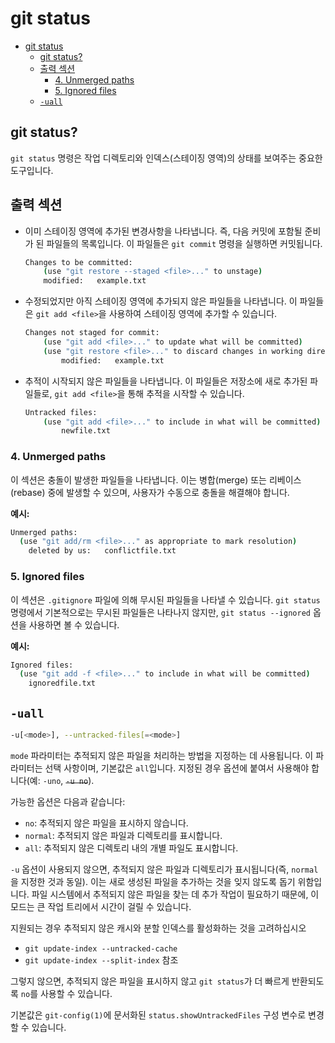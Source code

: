 # git status

- [git status](#git-status)
    - [git status?](#git-status-1)
    - [출력 섹션](#출력-섹션)
        - [4. Unmerged paths](#4-unmerged-paths)
        - [5. Ignored files](#5-ignored-files)
    - [`-uall`](#-uall)

## git status?

`git status` 명령은 작업 디렉토리와 인덱스(스테이징 영역)의 상태를 보여주는 중요한 도구입니다.

## 출력 섹션

- 이미 스테이징 영역에 추가된 변경사항을 나타냅니다. 즉, 다음 커밋에 포함될 준비가 된 파일들의 목록입니다. 이 파일들은 `git commit` 명령을 실행하면 커밋됩니다.

    ```bash
    Changes to be committed:
        (use "git restore --staged <file>..." to unstage)
        modified:   example.txt
    ```

- 수정되었지만 아직 스테이징 영역에 추가되지 않은 파일들을 나타냅니다. 이 파일들은 `git add <file>`을 사용하여 스테이징 영역에 추가할 수 있습니다.

    ```bash
    Changes not staged for commit:
        (use "git add <file>..." to update what will be committed)
        (use "git restore <file>..." to discard changes in working directory)
            modified:   example.txt
    ```

- 추적이 시작되지 않은 파일들을 나타냅니다. 이 파일들은 저장소에 새로 추가된 파일들로, `git add <file>`을 통해 추적을 시작할 수 있습니다.

    ```bash
    Untracked files:
        (use "git add <file>..." to include in what will be committed)
            newfile.txt
    ```

### 4. Unmerged paths

이 섹션은 충돌이 발생한 파일들을 나타냅니다.
이는 병합(merge) 또는 리베이스(rebase) 중에 발생할 수 있으며, 사용자가 수동으로 충돌을 해결해야 합니다.

**예시:**

```bash
Unmerged paths:
  (use "git add/rm <file>..." as appropriate to mark resolution)
    deleted by us:   conflictfile.txt
```

### 5. Ignored files

이 섹션은 `.gitignore` 파일에 의해 무시된 파일들을 나타낼 수 있습니다.
`git status` 명령에서 기본적으로는 무시된 파일들은 나타나지 않지만, `git status --ignored` 옵션을 사용하면 볼 수 있습니다.

**예시:**

```bash
Ignored files:
  (use "git add -f <file>..." to include in what will be committed)
    ignoredfile.txt
```

## `-uall`

```bash
-u[<mode>], --untracked-files[=<mode>]
```

`mode` 파라미터는 추적되지 않은 파일을 처리하는 방법을 지정하는 데 사용됩니다.
이 파라미터는 선택 사항이며, 기본값은 `all`입니다.
지정된 경우 옵션에 붙여서 사용해야 합니다(예: `-uno`, ~~`-u no`~~).

가능한 옵션은 다음과 같습니다:

- `no`: 추적되지 않은 파일을 표시하지 않습니다.
- `normal`: 추적되지 않은 파일과 디렉토리를 표시합니다.
- `all`: 추적되지 않은 디렉토리 내의 개별 파일도 표시합니다.

`-u` 옵션이 사용되지 않으면, 추적되지 않은 파일과 디렉토리가 표시됩니다(즉, `normal`을 지정한 것과 동일).
이는 새로 생성된 파일을 추가하는 것을 잊지 않도록 돕기 위함입니다.
파일 시스템에서 추적되지 않은 파일을 찾는 데 추가 작업이 필요하기 때문에, 이 모드는 큰 작업 트리에서 시간이 걸릴 수 있습니다.

지원되는 경우 추적되지 않은 캐시와 분할 인덱스를 활성화하는 것을 고려하십시오
- `git update-index --untracked-cache`
- `git update-index --split-index` 참조

그렇지 않으면, 추적되지 않은 파일을 표시하지 않고 `git status`가 더 빠르게 반환되도록 `no`를 사용할 수 있습니다.

기본값은 `git-config(1)`에 문서화된 `status.showUntrackedFiles` 구성 변수로 변경할 수 있습니다.
